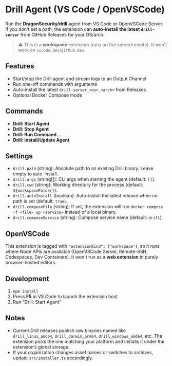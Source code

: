 # Drill Agent (VS Code / OpenVSCode)

Run the **DragonSecurity/drill** agent from VS Code or OpenVSCode Server. If you don't set a path, the extension can **auto-install the latest `drill-server`** from GitHub Releases for your OS/arch.

> ⚠️ This is a **workspace** extension (runs on the server/remote). It won't work on `vscode.dev`/`github.dev`.

## Features
- Start/stop the Drill agent and stream logs to an Output Channel
- Run one-off commands with arguments
- Auto-install the latest `drill-server_<os>_<arch>` from Releases
- Optional Docker Compose mode

## Commands
- **Drill: Start Agent**
- **Drill: Stop Agent**
- **Drill: Run Command…**
- **Drill: Install/Update Agent**

## Settings
- `drill.path` (string): Absolute path to an existing Drill binary. Leave empty to auto-install.
- `drill.args` (string[]): CLI args when starting the agent (default: `[]`).
- `drill.cwd` (string): Working directory for the process (default: `${workspaceFolder}`).
- `drill.autoInstall` (boolean): Auto-install the latest release when no path is set (default: `true`).
- `drill.composeFile` (string): If set, the extension will run `docker compose -f <file> up <service>` instead of a local binary.
- `drill.composeService` (string): Compose service name (default: `drill`).

## OpenVSCode
This extension is tagged with `"extensionKind": ["workspace"]`, so it runs where Node APIs are available (OpenVSCode Server, Remote-SSH, Codespaces, Dev Containers). It won't run as a **web extension** in purely browser-hosted editors.

## Development
1. `npm install`
2. Press **F5** in VS Code to launch the extension host
3. Run “Drill: Start Agent”

## Notes
- Current Drill releases publish raw binaries named like `drill_linux_amd64`, `drill_darwin_arm64`, `drill_windows_amd64`, etc. The extension picks the one matching your platform and installs it under the extension’s global storage.
- If your organization changes asset names or switches to archives, update `src/installer.ts` accordingly.